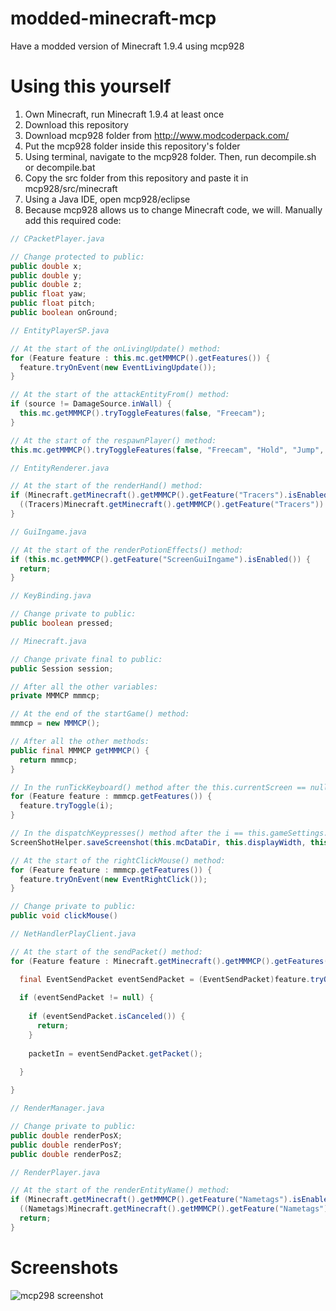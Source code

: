 # modded-minecraft-mcp
Have a modded version of Minecraft 1.9.4 using mcp928

# Using this yourself
1. Own Minecraft, run Minecraft 1.9.4 at least once
2. Download this repository
3. Download mcp928 folder from http://www.modcoderpack.com/
4. Put the mcp928 folder inside this repository's folder
5. Using terminal, navigate to the mcp928 folder. Then, run decompile.sh or decompile.bat
6. Copy the src folder from this repository and paste it in mcp928/src/minecraft
7. Using a Java IDE, open mcp928/eclipse
8. Because mcp928 allows us to change Minecraft code, we will. Manually add this required code:

```java
// CPacketPlayer.java

// Change protected to public:
public double x;
public double y;
public double z;
public float yaw;
public float pitch;
public boolean onGround;
```
```java
// EntityPlayerSP.java

// At the start of the onLivingUpdate() method:
for (Feature feature : this.mc.getMMMCP().getFeatures()) {
  feature.tryOnEvent(new EventLivingUpdate());
}

// At the start of the attackEntityFrom() method:
if (source != DamageSource.inWall) {
  this.mc.getMMMCP().tryToggleFeatures(false, "Freecam");
}

// At the start of the respawnPlayer() method:
this.mc.getMMMCP().tryToggleFeatures(false, "Freecam", "Hold", "Jump", "Sneak", "Triggerbot", "Walk");
```
```java
// EntityRenderer.java

// At the start of the renderHand() method:
if (Minecraft.getMinecraft().getMMMCP().getFeature("Tracers").isEnabled()) {
  ((Tracers)Minecraft.getMinecraft().getMMMCP().getFeature("Tracers")).doTracers();
}
```
```java
// GuiIngame.java

// At the start of the renderPotionEffects() method:
if (this.mc.getMMMCP().getFeature("ScreenGuiIngame").isEnabled()) {
  return;
}
```
```java
// KeyBinding.java

// Change private to public:
public boolean pressed;
```
```java
// Minecraft.java

// Change private final to public:
public Session session;

// After all the other variables:
private MMMCP mmmcp;

// At the end of the startGame() method:
mmmcp = new MMMCP();

// After all the other methods:
public final MMMCP getMMMCP() {
  return mmmcp;
}

// In the runTickKeyboard() method after the this.currentScreen == null check:
for (Feature feature : mmmcp.getFeatures()) {
  feature.tryToggle(i);
}

// In the dispatchKeypresses() method after the i == this.gameSettings.keyBindScreenshot.getKeyCode() check:
ScreenShotHelper.saveScreenshot(this.mcDataDir, this.displayWidth, this.displayHeight, this.framebufferMc);

// At the start of the rightClickMouse() method:
for (Feature feature : mmmcp.getFeatures()) {
  feature.tryOnEvent(new EventRightClick());
}

// Change private to public:
public void clickMouse()
```
```java
// NetHandlerPlayClient.java

// At the start of the sendPacket() method:
for (Feature feature : Minecraft.getMinecraft().getMMMCP().getFeatures()) {

  final EventSendPacket eventSendPacket = (EventSendPacket)feature.tryOnEvent(new EventSendPacket(packetIn));
  
  if (eventSendPacket != null) {
    
    if (eventSendPacket.isCanceled()) {
      return;
    }
    
    packetIn = eventSendPacket.getPacket();
    
  }

}
```
```java
// RenderManager.java

// Change private to public:
public double renderPosX;
public double renderPosY;
public double renderPosZ;
```
```java
// RenderPlayer.java

// At the start of the renderEntityName() method:
if (Minecraft.getMinecraft().getMMMCP().getFeature("Nametags").isEnabled()) {
  ((Nametags)Minecraft.getMinecraft().getMMMCP().getFeature("Nametags")).doNametag(entityIn, entityIn.getDisplayName().getUnformattedText(), x, y, z, renderManager, getFontRendererFromRenderManager());
  return;
}
```

# Screenshots
![mcp298 screenshot](https://i.imgur.com/bau3Ouo.jpg)
